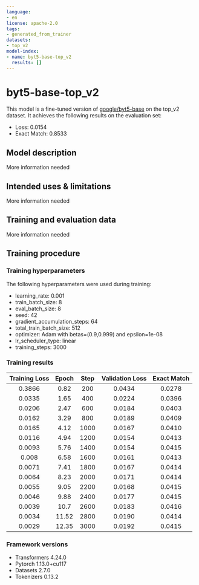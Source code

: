 ```yaml
---
language:
- en
license: apache-2.0
tags:
- generated_from_trainer
datasets:
- top_v2
model-index:
- name: byt5-base-top_v2
  results: []
---
```


<!-- This model card has been generated automatically according to the information the Trainer had access to. You
should probably proofread and complete it, then remove this comment. -->

# byt5-base-top_v2

This model is a fine-tuned version of [google/byt5-base](https://huggingface.co/google/byt5-base) on the top_v2 dataset.
It achieves the following results on the evaluation set:
- Loss: 0.0154
- Exact Match: 0.8533

## Model description

More information needed

## Intended uses & limitations

More information needed

## Training and evaluation data

More information needed

## Training procedure

### Training hyperparameters

The following hyperparameters were used during training:
- learning_rate: 0.001
- train_batch_size: 8
- eval_batch_size: 8
- seed: 42
- gradient_accumulation_steps: 64
- total_train_batch_size: 512
- optimizer: Adam with betas=(0.9,0.999) and epsilon=1e-08
- lr_scheduler_type: linear
- training_steps: 3000

### Training results

| Training Loss | Epoch | Step | Validation Loss | Exact Match |
|:-------------:|:-----:|:----:|:---------------:|:-----------:|
| 0.3866        | 0.82  | 200  | 0.0434          | 0.0278      |
| 0.0335        | 1.65  | 400  | 0.0224          | 0.0396      |
| 0.0206        | 2.47  | 600  | 0.0184          | 0.0403      |
| 0.0162        | 3.29  | 800  | 0.0189          | 0.0409      |
| 0.0165        | 4.12  | 1000 | 0.0167          | 0.0410      |
| 0.0116        | 4.94  | 1200 | 0.0154          | 0.0413      |
| 0.0093        | 5.76  | 1400 | 0.0154          | 0.0415      |
| 0.008         | 6.58  | 1600 | 0.0161          | 0.0413      |
| 0.0071        | 7.41  | 1800 | 0.0167          | 0.0414      |
| 0.0064        | 8.23  | 2000 | 0.0171          | 0.0414      |
| 0.0055        | 9.05  | 2200 | 0.0168          | 0.0415      |
| 0.0046        | 9.88  | 2400 | 0.0177          | 0.0415      |
| 0.0039        | 10.7  | 2600 | 0.0183          | 0.0416      |
| 0.0034        | 11.52 | 2800 | 0.0190          | 0.0414      |
| 0.0029        | 12.35 | 3000 | 0.0192          | 0.0415      |


### Framework versions

- Transformers 4.24.0
- Pytorch 1.13.0+cu117
- Datasets 2.7.0
- Tokenizers 0.13.2
